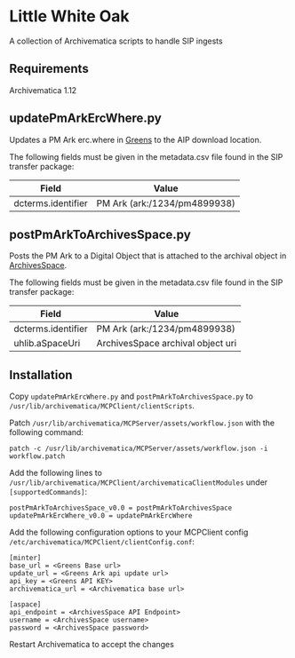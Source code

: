 # Little White Oak

A collection of Archivematica scripts to handle SIP ingests

## Requirements

Archivematica 1.12

## updatePmArkErcWhere.py

Updates a PM Ark erc.where in [Greens](https://github.com/uhlibraries-digital/greens) to the AIP download location.

The following fields must be given in the metadata.csv file found in the SIP transfer package:

| Field | Value |
| --- | --- |
| dcterms.identifier | PM Ark (ark:/1234/pm4899938) |

## postPmArkToArchivesSpace.py

Posts the PM Ark to a Digital Object that is attached to the archival object in [ArchivesSpace](http://archivesspace.org/).

The following fields must be given in the metadata.csv file found in the SIP transfer package:

| Field | Value |
| --- | --- |
| dcterms.identifier | PM Ark (ark:/1234/pm4899938) |
| uhlib.aSpaceUri | ArchivesSpace archival object uri |

## Installation

Copy `updatePmArkErcWhere.py` and `postPmArkToArchivesSpace.py` to `/usr/lib/archivematica/MCPClient/clientScripts`.

Patch `/usr/lib/archivematica/MCPServer/assets/workflow.json` with the following command:

`patch -c /usr/lib/archivematica/MCPServer/assets/workflow.json -i workflow.patch`

Add the following lines to `/usr/lib/archivematica/MCPClient/archivematicaClientModules` under `[supportedCommands]`:

```
postPmArkToArchivesSpace_v0.0 = postPmArkToArchivesSpace 
updatePmArkErcWhere_v0.0 = updatePmArkErcWhere

```

Add the following configuration options to your MCPClient config `/etc/archivematica/MCPClient/clientConfig.conf`:

```
[minter]
base_url = <Greens Base url>
update_url = <Greens Ark api update url>
api_key = <Greens API KEY>
archivematica_url = <Archivematica base url>

[aspace]
api_endpoint = <ArchivesSpace API Endpoint>
username = <ArchivesSpace username>
password = <ArchivesSpace password>
```

Restart Archivematica to accept the changes
